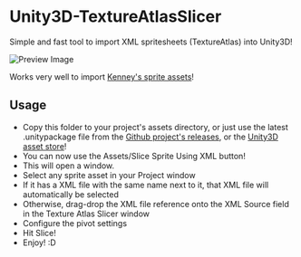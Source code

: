# Unity3D-TextureAtlasSlicer
Simple and fast tool to import XML spritesheets (TextureAtlas) into Unity3D!

![Preview Image](https://i.imgur.com/LhmcMjX.png)

Works very well to import [Kenney's sprite assets](http://opengameart.org/users/kenney)!

## Usage
- Copy this folder to your project's assets directory, or just use the latest .unitypackage file from the [Github project's releases](https://github.com/toxicFork/Unity3D-TextureAtlasSlicer/releases), or the [Unity3D asset store](https://www.assetstore.unity3d.com/en/#!/content/36103)!
- You can now use the Assets/Slice Sprite Using XML button!
- This will open a window.
- Select any sprite asset in your Project window
- If it has a XML file with the same name next to it, that XML file will automatically be selected
- Otherwise, drag-drop the XML file reference onto the XML Source field in the Texture Atlas Slicer window
- Configure the pivot settings
- Hit Slice!
- Enjoy! :D
